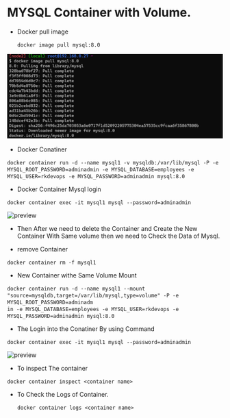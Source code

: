# MYSQL Container with Volume.
* Docker pull image 
  ````
  docker image pull mysql:8.0
  ````
![preview](images/docker5.png)

* Docker Conatiner 
```
docker container run -d --name mysql1 -v mysqldb:/var/lib/mysql -P -e MYSQL_ROOT_PASSWORD=adminadmin -e MYSQL_DATABASE=employees -e MYSQL_USER=rkdevops -e MYSQL_PASSWORD=adminadmin mysql:8.0
````

* Docker Container Mysql login 
````
docker container exec -it mysql1 mysql --password=adminadmin
````

![preview](images/docker6.png)

* Then After we need to delete the Container and Create the New Container With Same volume then we need to Check the Data of Mysql.

* remove Container 
```
docker container rm -f mysql1
```
* New Container withe Same Volume Mount
```
docker container run -d --name mysql1 --mount "source=mysqldb,target=/var/lib/mysql,type=volume" -P -e MYSQL_ROOT_PASSWORD=adminadm
in -e MYSQL_DATABASE=employees -e MYSQL_USER=rkdevops -e MYSQL_PASSWORD=adminadmin mysql:8.0
```

* The Login into the Conatiner By using Command
```
docker container exec -it mysql1 mysql --password=adminadmin
``` 
![preview](images/docker7.png)


* To inspect The container 
```
docker container inspect <container name>
```

* To Check the Logs of Container.
  ```
  docker container logs <container name>
  ```
